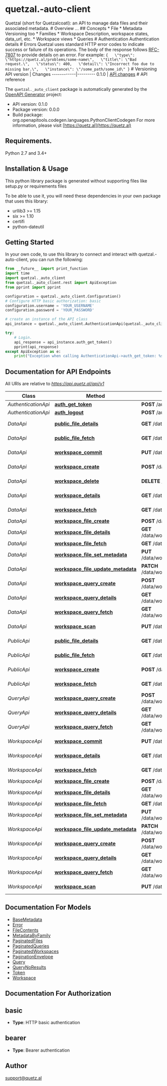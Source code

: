 # quetzal.-auto-client
Quetzal (short for Quetzalcoatl): an API to manage data files and their associated metadata.  # Overview  ...  ## Concepts  * File * Metadata   Versioning too * Families * Workspace   Description, workspace states, data_url, etc. * Workspace views * Queries  # Authentication  Authentication details  # Errors  Quetzal uses standard HTTP error codes to indicate success or failure of its operations. The body of the response follows [RFC-7807](https://tools.ietf.org/html/rfc7807) to provide details on an error. For example:  ``` {   \"type\": \"https://quetz.al/problems/some-name\",   \"title\": \"Bad request.\",   \"status\": 400,   \"detail\": \"Incorrect foo due to missing bar.\",   \"instance\": \"/some_path/some_id\" } ```  # Versioning  API version | Changes ------------|--------- 0.1.0       | [API changes](https://quetz.al/docs/changelog#v0-1-0)  # API reference 

The `quetzal._auto_client` package is automatically generated by the [OpenAPI Generator](https://openapi-generator.tech) project:

- API version: 0.1.0
- Package version: 0.0.0
- Build package: org.openapitools.codegen.languages.PythonClientCodegen
For more information, please visit [https://quetz.al](https://quetz.al)

## Requirements.

Python 2.7 and 3.4+

## Installation & Usage

This python library package is generated without supporting files like setup.py or requirements files

To be able to use it, you will need these dependencies in your own package that uses this library:

* urllib3 >= 1.15
* six >= 1.10
* certifi
* python-dateutil

## Getting Started

In your own code, to use this library to connect and interact with quetzal.-auto-client,
you can run the following:

```python
from __future__ import print_function
import time
import quetzal._auto_client
from quetzal._auto_client.rest import ApiException
from pprint import pprint

configuration = quetzal._auto_client.Configuration()
# Configure HTTP basic authorization: basic
configuration.username = 'YOUR_USERNAME'
configuration.password = 'YOUR_PASSWORD'

# create an instance of the API class
api_instance = quetzal._auto_client.AuthenticationApi(quetzal._auto_client.ApiClient(configuration))

try:
    # Login.
    api_response = api_instance.auth_get_token()
    pprint(api_response)
except ApiException as e:
    print("Exception when calling AuthenticationApi->auth_get_token: %s\n" % e)

```

## Documentation for API Endpoints

All URIs are relative to *https://api.quetz.al/api/v1*

Class | Method | HTTP request | Description
------------ | ------------- | ------------- | -------------
*AuthenticationApi* | [**auth_get_token**](quetzal/_auto_client/docs/AuthenticationApi.md#auth_get_token) | **POST** /auth/token | Login.
*AuthenticationApi* | [**auth_logout**](quetzal/_auto_client/docs/AuthenticationApi.md#auth_logout) | **POST** /auth/logout | Logout.
*DataApi* | [**public_file_details**](quetzal/_auto_client/docs/DataApi.md#public_file_details) | **GET** /data/files/{uuid} | Fetch public file.
*DataApi* | [**public_file_fetch**](quetzal/_auto_client/docs/DataApi.md#public_file_fetch) | **GET** /data/files/ | List public files.
*DataApi* | [**workspace_commit**](quetzal/_auto_client/docs/DataApi.md#workspace_commit) | **PUT** /data/workspaces/{wid}/commit | Commit workspace.
*DataApi* | [**workspace_create**](quetzal/_auto_client/docs/DataApi.md#workspace_create) | **POST** /data/workspaces/ | Create workspace.
*DataApi* | [**workspace_delete**](quetzal/_auto_client/docs/DataApi.md#workspace_delete) | **DELETE** /data/workspaces/{wid} | Delete workspace.
*DataApi* | [**workspace_details**](quetzal/_auto_client/docs/DataApi.md#workspace_details) | **GET** /data/workspaces/{wid} | Workspace details.
*DataApi* | [**workspace_fetch**](quetzal/_auto_client/docs/DataApi.md#workspace_fetch) | **GET** /data/workspaces/ | List workspaces.
*DataApi* | [**workspace_file_create**](quetzal/_auto_client/docs/DataApi.md#workspace_file_create) | **POST** /data/workspaces/{wid}/files/ | Upload file.
*DataApi* | [**workspace_file_details**](quetzal/_auto_client/docs/DataApi.md#workspace_file_details) | **GET** /data/workspaces/{wid}/files/{uuid} | Fetch file.
*DataApi* | [**workspace_file_fetch**](quetzal/_auto_client/docs/DataApi.md#workspace_file_fetch) | **GET** /data/workspaces/{wid}/files/ | List files.
*DataApi* | [**workspace_file_set_metadata**](quetzal/_auto_client/docs/DataApi.md#workspace_file_set_metadata) | **PUT** /data/workspaces/{wid}/files/{uuid} | Rewrite metadata.
*DataApi* | [**workspace_file_update_metadata**](quetzal/_auto_client/docs/DataApi.md#workspace_file_update_metadata) | **PATCH** /data/workspaces/{wid}/files/{uuid} | Modify metadata.
*DataApi* | [**workspace_query_create**](quetzal/_auto_client/docs/DataApi.md#workspace_query_create) | **POST** /data/workspaces/{wid}/queries/ | Prepare a query.
*DataApi* | [**workspace_query_details**](quetzal/_auto_client/docs/DataApi.md#workspace_query_details) | **GET** /data/workspaces/{wid}/queries/{qid} | Query details.
*DataApi* | [**workspace_query_fetch**](quetzal/_auto_client/docs/DataApi.md#workspace_query_fetch) | **GET** /data/workspaces/{wid}/queries/ | List queries.
*DataApi* | [**workspace_scan**](quetzal/_auto_client/docs/DataApi.md#workspace_scan) | **PUT** /data/workspaces/{wid}/scan | Update views.
*PublicApi* | [**public_file_details**](quetzal/_auto_client/docs/PublicApi.md#public_file_details) | **GET** /data/files/{uuid} | Fetch public file.
*PublicApi* | [**public_file_fetch**](quetzal/_auto_client/docs/PublicApi.md#public_file_fetch) | **GET** /data/files/ | List public files.
*PublicApi* | [**workspace_create**](quetzal/_auto_client/docs/PublicApi.md#workspace_create) | **POST** /data/workspaces/ | Create workspace.
*PublicApi* | [**workspace_fetch**](quetzal/_auto_client/docs/PublicApi.md#workspace_fetch) | **GET** /data/workspaces/ | List workspaces.
*QueryApi* | [**workspace_query_create**](quetzal/_auto_client/docs/QueryApi.md#workspace_query_create) | **POST** /data/workspaces/{wid}/queries/ | Prepare a query.
*QueryApi* | [**workspace_query_details**](quetzal/_auto_client/docs/QueryApi.md#workspace_query_details) | **GET** /data/workspaces/{wid}/queries/{qid} | Query details.
*QueryApi* | [**workspace_query_fetch**](quetzal/_auto_client/docs/QueryApi.md#workspace_query_fetch) | **GET** /data/workspaces/{wid}/queries/ | List queries.
*WorkspaceApi* | [**workspace_commit**](quetzal/_auto_client/docs/WorkspaceApi.md#workspace_commit) | **PUT** /data/workspaces/{wid}/commit | Commit workspace.
*WorkspaceApi* | [**workspace_details**](quetzal/_auto_client/docs/WorkspaceApi.md#workspace_details) | **GET** /data/workspaces/{wid} | Workspace details.
*WorkspaceApi* | [**workspace_fetch**](quetzal/_auto_client/docs/WorkspaceApi.md#workspace_fetch) | **GET** /data/workspaces/ | List workspaces.
*WorkspaceApi* | [**workspace_file_create**](quetzal/_auto_client/docs/WorkspaceApi.md#workspace_file_create) | **POST** /data/workspaces/{wid}/files/ | Upload file.
*WorkspaceApi* | [**workspace_file_details**](quetzal/_auto_client/docs/WorkspaceApi.md#workspace_file_details) | **GET** /data/workspaces/{wid}/files/{uuid} | Fetch file.
*WorkspaceApi* | [**workspace_file_fetch**](quetzal/_auto_client/docs/WorkspaceApi.md#workspace_file_fetch) | **GET** /data/workspaces/{wid}/files/ | List files.
*WorkspaceApi* | [**workspace_file_set_metadata**](quetzal/_auto_client/docs/WorkspaceApi.md#workspace_file_set_metadata) | **PUT** /data/workspaces/{wid}/files/{uuid} | Rewrite metadata.
*WorkspaceApi* | [**workspace_file_update_metadata**](quetzal/_auto_client/docs/WorkspaceApi.md#workspace_file_update_metadata) | **PATCH** /data/workspaces/{wid}/files/{uuid} | Modify metadata.
*WorkspaceApi* | [**workspace_query_create**](quetzal/_auto_client/docs/WorkspaceApi.md#workspace_query_create) | **POST** /data/workspaces/{wid}/queries/ | Prepare a query.
*WorkspaceApi* | [**workspace_query_details**](quetzal/_auto_client/docs/WorkspaceApi.md#workspace_query_details) | **GET** /data/workspaces/{wid}/queries/{qid} | Query details.
*WorkspaceApi* | [**workspace_query_fetch**](quetzal/_auto_client/docs/WorkspaceApi.md#workspace_query_fetch) | **GET** /data/workspaces/{wid}/queries/ | List queries.
*WorkspaceApi* | [**workspace_scan**](quetzal/_auto_client/docs/WorkspaceApi.md#workspace_scan) | **PUT** /data/workspaces/{wid}/scan | Update views.


## Documentation For Models

 - [BaseMetadata](quetzal/_auto_client/docs/BaseMetadata.md)
 - [Error](quetzal/_auto_client/docs/Error.md)
 - [FileContents](quetzal/_auto_client/docs/FileContents.md)
 - [MetadataByFamily](quetzal/_auto_client/docs/MetadataByFamily.md)
 - [PaginatedFiles](quetzal/_auto_client/docs/PaginatedFiles.md)
 - [PaginatedQueries](quetzal/_auto_client/docs/PaginatedQueries.md)
 - [PaginatedWorkspaces](quetzal/_auto_client/docs/PaginatedWorkspaces.md)
 - [PaginationEnvelope](quetzal/_auto_client/docs/PaginationEnvelope.md)
 - [Query](quetzal/_auto_client/docs/Query.md)
 - [QueryNoResults](quetzal/_auto_client/docs/QueryNoResults.md)
 - [Token](quetzal/_auto_client/docs/Token.md)
 - [Workspace](quetzal/_auto_client/docs/Workspace.md)


## Documentation For Authorization


## basic

- **Type**: HTTP basic authentication


## bearer

- **Type**: Bearer authentication


## Author

support@quetz.al


